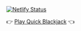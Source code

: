 [![Netlify Status](https://api.netlify.com/api/v1/badges/c1ff613b-9d8f-47ff-abce-e1d929dac139/deploy-status)](https://app.netlify.com/sites/quick-blackjack/deploys)


👉 [Play Quick Blackjack](http://quick-blackjack.netlify.com) 👈
